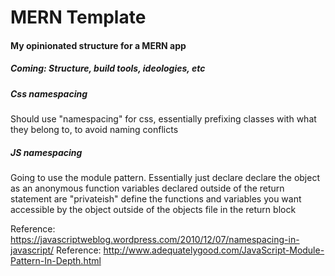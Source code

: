# MERN Template

#### My opinionated structure for a MERN app

##### Coming: Structure, build tools, ideologies, etc

##### Css namespacing
Should use "namespacing" for css, essentially prefixing classes with
what they belong to, to avoid naming conflicts

##### JS namespacing
Going to use the module pattern. Essentially just declare declare the object
as an anonymous function
variables declared outside of the return statement are "privateish"
define the functions and variables you want accessible by the object
outside of the objects file in the return block

Reference: https://javascriptweblog.wordpress.com/2010/12/07/namespacing-in-javascript/
Reference: http://www.adequatelygood.com/JavaScript-Module-Pattern-In-Depth.html
